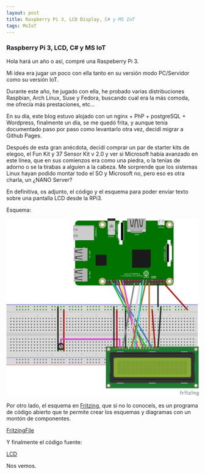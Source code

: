 ```yaml
---
layout: post
title: Raspberry Pi 3, LCD Display, C# y MS IoT
tags: MsIoT
---
```


### Raspberry Pi 3, LCD, C# y MS IoT

Hola hará un año o así, compré una Raspeberry Pi 3.

Mi idea era jugar un poco con ella tanto en su versión modo PC/Servidor como su versión IoT.

Durante este año, he jugado con ella, he probado varias distribuciones Raspbian, Arch Linux, Suse y Fedora, buscando cual era la más comoda, me ofrecía más prestaciones, etc...

En su día, este blog estuvo alojado con un nginx + PhP + postgreSQL + Wordpress, finalmente un día, se me quedó frita, y aunque tenía documentado paso por paso como levantarlo otra vez, decidí migrar a Github Pages.

Después de esta gran anécdota, decidí comprar un par de starter kits de elegoo, el Fun Kit y 37 Sensor Kit v 2.0 y ver si Microsoft había avanzado en este línea, que en sus comienzos era como una piedra, o la tenías de adorno o se la tirabas a alguien a la cabeza. Me sorprende que los sistemas Linux hayan podido montar todo el SO y Microsoft no, pero eso es otra charla, un ¿NANO Server?

En definitiva, os adjunto, el código y el esquema para poder enviar texto sobre una pantalla LCD desde la RPi3.

Esquema:

![lcddiagram](/img/lcdiot/lcddiagram.png "lcddiagram")

Por otro lado, el esquema en [Fritzing](http://fritzing.org/home/ "fritzing"), que si no lo conoceís, es un programa de código abierto que te permite crear los esquemas y diagramas con un montón de componentes.

[FritzingFile](/img/lcdiot/lcdfritzing.fzz "Fritzing File")

Y finalmente el código fuente:

[LCD](https://github.com/JRRN/MS_IoT "GitHub JRRN")

Nos vemos.